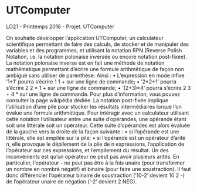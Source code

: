 # UTComputer
LO21 - Printemps 2016 - Projet.
UTComputer



On souhaite développer l’application UTComputer, un calculateur scientifique permettant de faire des calculs, de stocker et de manipuler des variables et des programmes, et utilisant la notation RPN (Reverse Polish Notation, i.e. la notation polonaise inversée ou encore notation post-fixée). La notation polonaise inverse est en fait une méthode de notation mathématique permettant d’écrire une formule arithmétique de façon non ambiguë sans utiliser de parenthèse. Ainsi :
• L’expression en mode infixe ’1+1’ pourra s’écrire 1 1 + sur une ligne de commande; • ’2*2+1’ pourra s’écrire 2 2 * 1 + sur une ligne de commande;
• ’(2+3)*4’ pourra s’écrire 2 3 + 4 * sur une ligne de commande.
Pour plus d’information, vous pouvez consulter la page wikipédia dédiée.
La notation post-fixée implique l’utilisation d’une pile pour stocker les résultats intermédiaires lorque l’on évalue une formule arithmétique. Pour intéragir avec un calculateur utilisant cette notation l’utilisateur entre une suite d’opérandes, une opérande étant soit une littérale soit un opérateur. Cette suite d’opérandes est alors évaluée de la gauche vers la droite de la façon suivante :
• si l’opérande est une littérale, elle est empilée sur la pile;
• si l’opérande est un opérateur d’arité n, elle provoque le dépilement de la pile de n expressions, l’application
de l’opérateur sur ces expressions, et l’empilement du résultat.
Un des inconvénients est qu’un opérateur ne peut pas avoir plusieurs arités. En particulier, l’opérateur - ne peut pas être à la fois unaire (pour transformer un nombre en nombré négatif) et binaire (pour faire une soustraction). Il faut donc différencier l’opérateur binaire de soustraction (’10-2’ devient 10 2 -) de l’opérateur unaire de négation (’-2’ devient 2 NEG).
